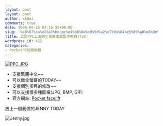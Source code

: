 ```yaml
---
layout: post
layout: post
author: kkdai
comments: true
date: 2006-06-26 04:16:55+00:00
slug: '%e8%87%aa%e8%a3%bdppc%e4%b8%8a%e9%9d%a2%e7%9a%84%e5%85%a8%e8%9e%a2%e5%b9%95%e6%a1%8c%e9%9d%a2%e8%a3%bd%e4%bd%9c%e8%bb%9f%e9%ab%94tsk'
title: 自製PPC上面的全螢幕桌面製作軟體(TSK)
wordpress_id: 422
categories:
- PocketPC相關軟體
---
```


[![PPC.JPG](http://www.evanlin.com/blog/archives/20060626/PPC.JPG) ](http://www.pocketfacelift.com/)

  * 支援繁體中文~~
  * 可以做全螢幕的TODAY~~
  * 支援個別項目的修改~~
  * 可以支援很多種圖檔(JPG, BMP, GIF)
  * 官方網站: [Pocket facelift](http://www.pocketfacelift.com/)

放上一個我做的JENNY TODAY

![Jenny.jpg](http://www.evanlin.com/blog/archives/20060624/Jenny.jpg)
